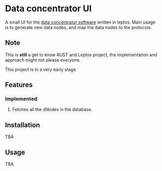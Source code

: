 # Data concentrator UI
A small UI for the [data concentrator software](https://github.com/dcrntn/data-concentrator) written in leptos. Main usage is to generate new data nodes, and map the data nodes to the protocols.

## Note
This is __still__ a get to know RUST and Leptos project, the implementation and approach might not please everyone.

This project is in a very early stage.

## Features
### Implemented
1. Fetches all the dNodes in the database.

## Installation
TBA

## Usage
TBA
